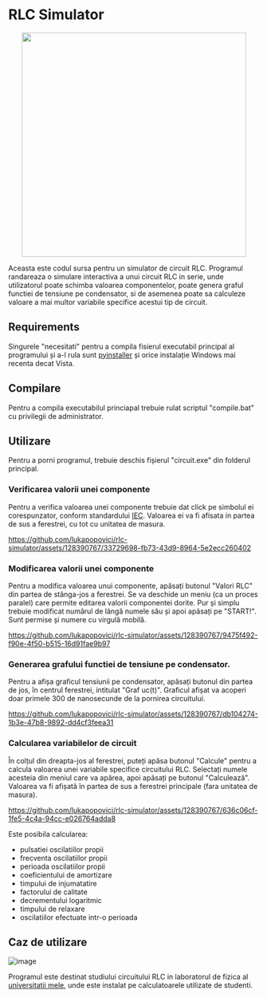 # RLC Simulator

<p align="center">
  <img src="https://github.com/lukapopovici/rlc-simulator/assets/128390767/2bc999be-a161-4157-9126-17725b1d005d" width="450">
</p>

Aceasta este codul sursa pentru un simulator de circuit RLC. Programul randareaza o simulare interactiva a unui circuit RLC in serie, unde utilizatorul poate schimba valoarea componentelor, poate genera graful functiei de tensiune pe condensator, si de asemenea poate sa calculeze valoare a mai multor variabile specifice acestui tip de circuit.

## Requirements

Singurele "necesitati" pentru a compila fisierul executabil principal al programului și a-l rula sunt [pyinstaller](https://pyinstaller.org/en/stable/) și orice instalație Windows mai recenta decat Vista.

## Compilare

Pentru a compila executabilul princiapal trebuie rulat scriptul "compile.bat" cu privilegii de administrator.

## Utilizare

Pentru a porni programul, trebuie deschis fișierul "circuit.exe" din folderul principal.

### Verificarea valorii unei componente

Pentru a verifica valoarea unei componente trebuie dat click pe simbolul ei corespunzator, conform standardului [IEC](https://std.iec.ch/iec60617). Valoarea ei va fi afisata in partea de sus a ferestrei, cu tot cu unitatea de masura. 


https://github.com/lukapopovici/rlc-simulator/assets/128390767/33729698-fb73-43d9-8964-5e2ecc260402


### Modificarea valorii unei componente

Pentru a modifica valoarea unui componente, apăsați butonul "Valori RLC" din partea de stânga-jos a ferestrei. Se va deschide un meniu (ca un proces paralel) care permite editarea valorii componentei dorite. Pur și simplu trebuie modificat numărul de lângă numele său și apoi apăsați pe "START!". Sunt permise și numere cu virgulă mobilă.


https://github.com/lukapopovici/rlc-simulator/assets/128390767/9475f492-f90e-4f50-b515-16d91fae9b97


### Generarea grafului functiei de tensiune pe condensator.

Pentru a afișa graficul tensiunii pe condensator, apăsați butonul din partea de jos, în centrul ferestrei, intitulat "Graf uc(t)". Graficul afișat va acoperi doar primele 300 de nanosecunde de la pornirea circuitului.

https://github.com/lukapopovici/rlc-simulator/assets/128390767/db104274-1b3e-47b8-9892-dd4cf3feea31



### Calcularea variabilelor de circuit

În colțul din dreapta-jos al ferestrei, puteți apăsa butonul "Calcule" pentru a calcula valoarea unei variabile specifice circuitului RLC. Selectați numele acesteia din meniul care va apărea, apoi apăsați pe butonul "Calculează". Valoarea va fi afișată în partea de sus a ferestrei principale (fara unitatea de masura).

https://github.com/lukapopovici/rlc-simulator/assets/128390767/636c06cf-1fe5-4c4a-94cc-e026764adda8

Este posibila calcularea:
- pulsatiei oscilatiilor propii
- frecventa oscilatiilor propii
- perioada oscilatiilor propii
- coeficientului de amortizare
- timpului de injumatatire
- factorului de calitate
- decrementului logaritmic
- timpului de relaxare
- oscilatiilor efectuate intr-o perioada

## Caz de utilizare

![image](https://github.com/lukapopovici/rlc-simulator/assets/128390767/89bcdb35-69e0-4d99-94ef-c8efdb5884e8)

Programul este destinat studiului circuitului RLC in laboratorul de fizica al [universitatii mele](https://www.tuiasi.ro/), unde este instalat pe calculatoarele utilizate de studenti.
